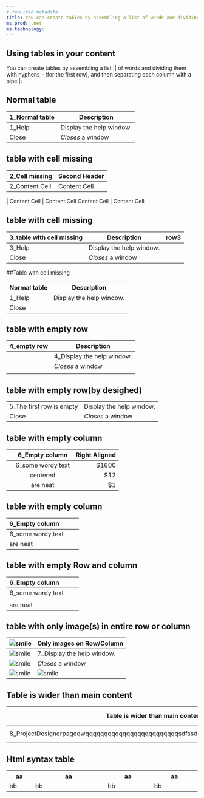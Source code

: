 ```yaml
---
# required metadata
title: You can create tables by assembling a list of words and dividing them with hyphens | Microsoft Docs
ms.prod: .net
ms.technology: 
---
```


Using tables in your content
---
You can create tables by assembling a list || of words and dividing them with hyphens - (for the first row), and then separating each column with a pipe |:

## Normal table
| 1_Normal table | Description          |
| ------------- | ----------- |
| 1_Help      | Display the help window.|
| Close     | _Closes_ a window     |


## table with cell missing
2_Cell missing  | Second Header
------------- | -------------
2_Content Cell  | Content Cell
  | 
Content Cell  | Content Cell
Content Cell  | Content Cell


## table with cell missing
| 3_table with cell missing | Description          |row3|
| ------------- | ----------- |---------|
| 3_Help      | Display the help window.|
| Close     | _Closes_ a window     |

##Table with cell missing
<table>
<thead>
<tr>
<th>Normal table</th>
<th>Description</th>
</tr>
</thead>
<tbody>
<tr>
<td>1_Help</td>
<td>Display the help window.</td>
</tr>
<tr>
<td>Close</td>
</tr>
</tbody>
</table>

## table with empty row

| 4_empty row | Description          |
| ------------- | ----------- |
|      | 4_Display the help window.|
|      | _Closes_ a window     |
|      |    |

## table with empty row(by desighed)

|  |           |
| ------------- | ----------- |
| 5_The first row is empty      | Display the help window.|
| Close     | _Closes_ a window     |


## table with empty column

|   | 6_Empty column  | Right Aligned |
| :------------ |:---------------:| -----:|
|       | 6_some wordy text | $1600 |
|       | centered        |   $12 |
|  | are neat        |    $1 |


## table with empty column

| 6_Empty column  |   |  |
| :------------ |:---------------:| -----:|
|  6_some wordy text     |  |  |
| are neat |         |    |

## table with empty Row and column

| 6_Empty column  |   |  |
| :------------ |:---------------:| -----:|
|  6_some wordy text     |  |  |
|      |         |    |
| are neat |         |    |

## table with only image(s) in entire row or column

| ![smile](Images\flower.jpg) | Only images on Row/Column |
| ------------- | ----------- |
| ![smile](Images\flower.jpg)  | 7_Display the help window. |
| ![smile](Images\flower.jpg)  | _Closes_ a window        |
| ![smile](Images\flower.jpg)    | ![smile](Images\flower.jpg)   |



## Table is wider than main content
|Table is wider than main content|Related links|Description|
|---------------------|-------------|-----------|
|8_ProjectDesignerpageqwqqqqqqqqqqqqqqqqqqqqqqqqqsdfssdsdffsdfqqqqqqqqqqqqqqqqqqqqqq|Related links|Description|

## Html syntax table
<table width='1880px'>
<tr>
 <th width='200'>
 aa
 </th>
  <th width='880'>
 aa
 </th>
  <th width='500'>
 aa
 </th>
  <th width='500'>
 aa
 </th>
</tr>
<tr>
 <td>
 bb
 </td>
 <td>
 bb
 </td>
 <td>
 bb
 </td>
 <td>
 bb
 </td>
</tr>
</table>

